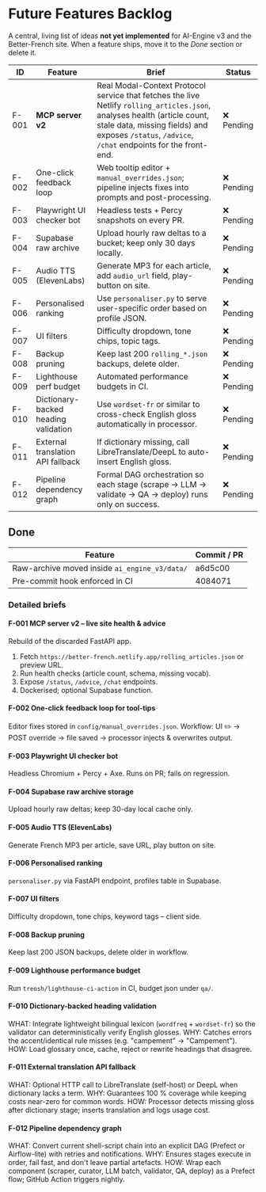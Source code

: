 # Future Features Backlog

A central, living list of ideas **not yet implemented** for AI-Engine v3 and the Better-French site.  When a feature ships, move it to the _Done_ section or delete it.

| ID | Feature | Brief | Status |
|----|---------|-------|--------|
| F-001 | **MCP server v2** | Real Modal-Context Protocol service that fetches the live Netlify `rolling_articles.json`, analyses health (article count, stale data, missing fields) and exposes `/status`, `/advice`, `/chat` endpoints for the front-end. | ❌ Pending |
| F-002 | One-click feedback loop | Web tooltip editor + `manual_overrides.json`; pipeline injects fixes into prompts and post-processing. | ❌ Pending |
| F-003 | Playwright UI checker bot | Headless tests + Percy snapshots on every PR. | ❌ Pending |
| F-004 | Supabase raw archive | Upload hourly raw deltas to a bucket; keep only 30 days locally. | ❌ Pending |
| F-005 | Audio TTS (ElevenLabs) | Generate MP3 for each article, add `audio_url` field, play-button on site. | ❌ Pending |
| F-006 | Personalised ranking | Use `personaliser.py` to serve user-specific order based on profile JSON. | ❌ Pending |
| F-007 | UI filters | Difficulty dropdown, tone chips, topic tags. | ❌ Pending |
| F-008 | Backup pruning | Keep last 200 `rolling_*.json` backups, delete older. | ❌ Pending |
| F-009 | Lighthouse perf budget | Automated performance budgets in CI. | ❌ Pending |
| F-010 | Dictionary-backed heading validation | Use `wordset-fr` or similar to cross-check English gloss automatically in processor. | ❌ Pending |
| F-011 | External translation API fallback | If dictionary missing, call LibreTranslate/DeepL to auto-insert English gloss. | ❌ Pending |
| F-012 | Pipeline dependency graph | Formal DAG orchestration so each stage (scrape → LLM → validate → QA → deploy) runs only on success. | ❌ Pending |

## Done

| Feature | Commit / PR |
|---------|-------------|
| Raw-archive moved inside `ai_engine_v3/data/` | a6d5c00 |
| Pre-commit hook enforced in CI | 4084071 |

### Detailed briefs

#### F-001 MCP server v2 – live site health & advice
Rebuild of the discarded FastAPI app.
1. Fetch `https://better-french.netlify.app/rolling_articles.json` or preview URL.
2. Run health checks (article count, schema, missing vocab).
3. Expose `/status`, `/advice`, `/chat` endpoints.
4. Dockerised; optional Supabase function.

#### F-002 One-click feedback loop for tool-tips
Editor fixes stored in `config/manual_overrides.json`.
Workflow: UI ✏️ → POST override → file saved → processor injects & overwrites output.

#### F-003 Playwright UI checker bot
Headless Chromium + Percy + Axe. Runs on PR; fails on regression.

#### F-004 Supabase raw archive storage
Upload hourly raw deltas; keep 30-day local cache only.

#### F-005 Audio TTS (ElevenLabs)
Generate French MP3 per article, save URL, play button on site.

#### F-006 Personalised ranking
`personaliser.py` via FastAPI endpoint, profiles table in Supabase.

#### F-007 UI filters
Difficulty dropdown, tone chips, keyword tags – client side.

#### F-008 Backup pruning
Keep last 200 JSON backups, delete older in workflow.

#### F-009 Lighthouse performance budget
Run `treosh/lighthouse-ci-action` in CI, budget json under `qa/`.

#### F-010 Dictionary-backed heading validation
WHAT: Integrate lightweight bilingual lexicon (`wordfreq` + `wordset-fr`) so the validator can deterministically verify English glosses.
WHY: Catches errors the accent/identical rule misses (e.g. "campement" → "Campement").
HOW: Load glossary once, cache, reject or rewrite headings that disagree.

#### F-011 External translation API fallback
WHAT: Optional HTTP call to LibreTranslate (self-host) or DeepL when dictionary lacks a term.
WHY: Guarantees 100 % coverage while keeping costs near-zero for common words.
HOW: Processor detects missing gloss after dictionary stage; inserts translation and logs usage cost.

#### F-012 Pipeline dependency graph
WHAT: Convert current shell-script chain into an explicit DAG (Prefect or Airflow-lite) with retries and notifications.
WHY: Ensures stages execute in order, fail fast, and don't leave partial artefacts.
HOW: Wrap each component (scraper, curator, LLM batch, validator, QA, deploy) as a Prefect flow; GitHub Action triggers nightly. 
